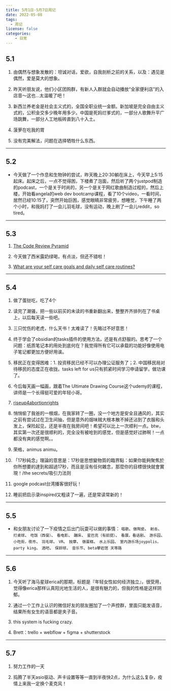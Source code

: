 ```yaml
---
title: 5月1日-5月7日周记
date: 2022-05-08
tags:
  - 周记
license: false
categories:
    - 日常
---
```


## 5.1
1. 由偶然与想象发散的：坦诚对话，爱欲，自我剖析之前的关系，以及：遇见是偶然，爱是莫大的想象。

2. 昨天听朋友说，他们小区团购群，有新人入群就会自动播放“全家便利店”的入店音～这也...太温暖了吧！

3. 新西兰养老金是社会主义式的，全国全职业统一金额。新加坡是完全自由主义式的，公积金交多少晚年用多少。中国是死妈烂爹式的，一部分人歌舞升平广场跳舞，一部分人工地板砖直到八十入土。

6. 菠萝在吃我的胃

7. 没有完美解法，问题在选择牺牲什么东西。

---
## 5.2
 - 今天做了一个作息和生物钟的尝试，昨天晚上20:30躺在床上，今天早上5:15起床。起床之后，一点不觉得困，下楼煮了泡面，然后听了两个justpod制造的podcast，一个是关于时尚的，另一个是关于网红歌曲制造过程的，然后上楼，开始看angela的web dev bootcamp课程，看了10个video，一看时间，居然已经10:15了，突然开始巨困，感觉眼睛非常疲劳，想睡觉，下午睡了两个小时，和我妈打了一会儿羽毛球，没有运动，晚上刷了一会儿reddit，so tired。
   
---
## 5.3
1. [The Code Review Pyramid](https://www.morling.dev/blog/the-code-review-pyramid/)

2. 今天做了西米露奶绿喝，有点淡，但还不错啦！

3. [What are your self care goals and daily self care routines?](https://www.reddit.com/r/productivity/comments/ug1ob9/what_are_your_self_care_goals_and_daily_self_care/?utm_source=pocket_mylist)

---
## 5.4
1. 做了蛋挞吃，吃了4个

2. 读完了潮骚，把一些以前买的未读的书重新翻出来，整整齐齐排列在了书桌上，以后每天读一些吧。

3. 三只忧伤的老虎，什么天书！太难读了！先略过不好意思！

4. 终于学会了obsidian的tasks插件的使用方法，还是有点舒服的。思考了一个问题：纸质笔记本的用处到底何在？我觉得所有它可以承载的功能好像使用电子笔记都更加方便好用诶。

5. 移民正在变得困难：1. 投资移民已经不可以办理公证服务了；2. 中国移民局对待移民的态度正在收拢。tasks left for us只有抓紧时间学习申请留学，做功课了。

6. 今后每天画一幅画，跟着The Ultimate Drawing Course这个udemy的课程，讲师是一个长得挺可爱的年轻小哥。

7. [riseup4abortionrights](https://riseup4abortionrights.org/may-14-unified-nationwide-protests/)

8. 悄悄偷了我爸的一根烟，在我家转了一圈，没一个地方是安全且通风的，其实之前有尝试过在卫生间抽，但是意外的烟味贼大根本散不掉还沾到了衣服和头发上，保险起见，还是半夜在我房间吧！希望可以比上一次顺利一点。btw，其实第一次还是很顺利的，完全没有被呛到的感觉，但是感觉好过肺啊！一点都没有爽的感觉啊。。

9. 荣格，animus animu。

10. 「17秒純念」理論的意思是：17秒是思想變物質的臨界點：如果你能夠聚焦於你所想要的達到和超過17秒，而且是沒有任何雜念，那麼你的目標很快就會實現！/the secrets/吸引力法则

11. google podcast台湾播客很好玩！

12. 睡前把启示录inspired又粗读了一遍，还是常读常新的！

---
## 5.5
- 和女朋友讨论了一下疫情之后出门玩耍可以做的事情： `唱歌`、`做陶瓷`、	 `射击`、	 `打桌球`、	 `吃饭（西餐）`、	 `看电影`、	 `蹦床`、	 `星巴克（有前提）`、	 `看展，看话剧`、	 `游乐园`、	 `小吃街，夜市`、	 `羽毛球`、	 `VR`、	 `按摩`、	 `做蛋糕`、	 `水上乐园`、	 `室内游乐场joypolis，party king`、	 `酒吧`、	 `保龄球`、	 `音乐节`、`beta攀岩馆 天等路`
---
## 5.6
1. 今天听了海马星球erica的那期，标题是『年轻女性如何经济独立』，很受用，觉得像erica那样认真阳光地生活的人，是很有魅力的，但我的性格是这样阴郁。

2. 通过一个工作上认识的微信好友的朋友圈加了一个声控群，里面只能发语音，结果所有女生的语音都是夹子音。

3. this system is fucking crazy.

4. Brett：trello + webflow + figma + shutterstock

---
## 5.7
1. 努力工作的一天

2. 捣腾了半天asio驱动、声卡设置等等一直到半夜快2点，为什么这么复杂，疫情上来我一定换个麦克风！
